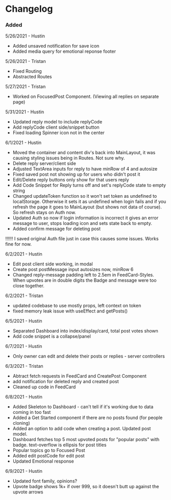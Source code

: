# Changelog

### Added

5/26/2021 - Hustin

- Added unsaved notification for save icon
- Added media query for emotional reponse footer

5/26/2021 - Tristan

- Fixed Routing
- Abstracted Routes

5/27/2021 - Tristan

- Worked on FocusedPost Component. (Viewing all replies on separate page)

5/31/2021 - Hustin

- Updated reply model to include replyCode
- Add replyCode client side/snippet button
- Fixed loading Spinner icon not in the center

6/1/2021 - Hustin

- Moved the container and content div's back into MainLayout, it was causing styling issues being in Routes. Not sure why.
- Delete reply server/client side
- Adjusted TextArea inputs for reply to have minRow of 4 and autosize
- Fixed saved post not showing up for users who didn't post it
- Edit/Delete reply buttons only show for that users reply
- Add Code Snippet for Reply turns off and set's replyCode state to empty string
- Changed updateToken function so it won't set token as undefined to localStorage. Otherwise it sets it as undefined when login fails and if you refresh the page it goes to MainLayout (but shows not data of course). So refresh stays on Auth now.
- Updated Auth so now if login information is incorrect it gives an error message to user, stops loading icon and sets state back to empty.
- Added confirm message for deleting post

!!!!!! I saved original Auth file just in case this causes some issues. Works fine for now.

6/2/2021 - Hustin

- Edit post client side working, in modal
- Create post postMessage input autosizes now, minRow 6
- Changed reply-message padding left to 2.5em in FeedCard-Styles. When upvotes are in double digits the Badge and message were too close together.

6/2/2021 - Tristan

- updated codebase to use mostly props, left context on token
- fixed memory leak issue with useEffect and getPosts()

6/5/2021 - Hustin

- Separated Dashboard into index/display/card, total post votes shown
- Add code snippet is a collapse/panel

6/7/2021 - Hustin

- Only owner can edit and delete their posts or replies - server controllers

6/3/2021 - Tristan 
- Abtract fetch requests in FeedCard and CreatePost Component 
- add notification for deleted reply and created post 
- Cleaned up code in FeedCard

6/8/2021 - Hustin
- Added Skeleton to Dashboard - can't tell if it's working due to data coming in too fast
- Added a Get Started component if there are no posts found (for people cloning)
- Added an option to add code when creating a post. Updated post model.
- Dashboard fetches top 5 most upvoted posts for "popular posts" with badge. text-overflow is ellipsis for post titles
- Popular topics go to Focused Post
- Added edit postCode for edit post
- Updated Emotional response

6/9/2021 - Hustin

- Updated font family, opinions?
- Upvote badge shows 1k+ if over 999, so it doesn't butt up against the upvote arrows
